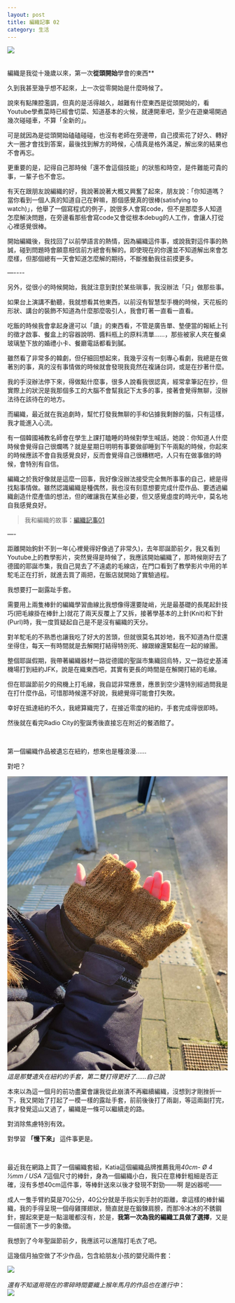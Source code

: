 ```yaml
---
layout: post
title: 編織記事 02 
category: 生活
---
```


![](/assets/img/Crochet/Knitting.png)<br/>
<br/>


編織是我從十幾歲以來，第一次**從頭開始**學會的東西**

久到我甚至幾乎想不起來，上一次從零開始是什麼時候了。

說來有點陳腔濫調，但真的是活得越久，越難有什麼東西是從頭開始的，看Youtube學煮菜時已經會切菜、知道基本的火候，就連開車吧，至少在遊樂場開過幾次碰碰車，不算「全新的」。

可是就因為是從頭開始磕磕碰碰，也沒有老師在旁邊帶，自己摸索花了好久、轉好大一圈才會找到答案，最後找到解方的時候，心情真是格外滿足，解出來的結果也不會再忘。

更重要的是，記得自己那時候「還不會這個技能」的狀態和時空，是件難能可貴的事，一輩子也不會忘。


有天在跟朋友說編織的好，我說著說著大概又興奮了起來，朋友說：「你知道嗎？當你看到一個人真的知道自己在幹嘛，那個感覺真的很棒(satisfying to watch)」，他舉了一個寫程式的例子，說很多人會寫code，但不是那麼多人知道怎麼解決問題，在旁邊看那些會寫code又會從根本debug的人工作，會讓人打從心裡感覺很棒。

開始編織後，我找回了以前學語言的熱情，因為編織這件事，或說我對這件事的熱誠，碰到問題時會願意相信前方總會有解的。即使現在的你還並不知道解出來會怎麼樣，但那個總有一天會知道怎麼解的期待，不斷推動我往前摸更多。




—----

另外，從很小的時候開始，我就注意到對於某些瑣事，我沒辦法「只」做那些事。

如果台上演講不動聽，我就想看其他東西，以前沒有智慧型手機的時候，天花板的形狀、講台的裝飾不知道為什麼那麼吸引人，我會盯著一直看一直看。

吃飯的時候我會拿起身邊可以「讀」的東西看，不管是廣告單、墊便當的報紙上刊的徵才啟事、餐盒上的容器說明、醬料瓶上的原料清單……，那些被家人夾在餐桌玻璃墊下放的婚禮小卡、餐廳電話都看到膩。


雖然看了非常多的韓劇，但仔細回想起來，我幾乎沒有一刻專心看劇，我總是在做著別的事，真的沒有事情做的時候就會發現我竟然在複誦台詞，或是在抄著什麼。

我的手沒辦法停下來，得做點什麼事，很多人說看我很認真，經常拿筆記在抄，但實際上的狀況是我那個多工的大腦不會幫我記下太多的事，接著會覺得無聊，沒辦法待在該待在的地方。

而編織，最近就在我追劇時，幫忙打發我無聊的手和佔據我剩餘的腦，只有這樣，我才能進入心流。


有一個韓國補教名師會在學生上課打瞌睡的時候對學生喊話，她說：你知道人什麼時候會覺得自己很爛嗎？就是星期日明明有事要做卻睡到下午兩點的時候，你起來的時候應該不會自我感覺良好，反而會覺得自己很糟糕吧，人只有在做事做的時候，會特別有自信。


編織之於我好像就是這麼一回事，我好像沒辦法接受完全無所事事的自己，總是得找點事情做。雖然認識編織是種偶然，我也沒有刻意想要完成什麼作品、要透過編織創造什麼產值的想法，但的確讓我在某些必要，但又感覺虛度的時光中，莫名地自我感覺良好。






> 我和編織的故事：[編織記事01](https://tzling.com/2022/06/10/Crochet-Story/)


—-

距離開始鉤針不到一年(心裡覺得好像過了非常久)，去年耶誕節前夕，我又看到Youtube上的教學影片，突然覺得是時候了，我應該開始編織了，那時候剛好去了德國的耶誕市集，我自己晃去了不遠處的毛線店，在門口看到了教學影片中用的羊駝毛正在打折，就進去買了兩把，在飯店就開始了實驗過程。

我想要打一副露趾手套。

需要用上兩隻棒針的編織學習曲線比我想像得還要陡峭，光是最基礎的長尾起針技巧(把毛線掛在棒針上)就花了兩天反覆上了又拆，接著學基本的上針(Knit)和下針(Purl)時，我一度質疑起自己是不是沒有編織的天分。


對羊駝毛的不熟悉也讓我吃了好大的苦頭，但就很莫名其妙地，我不知道為什麼還坐得住，每天一有時間就是去解開打結得特別死、線跟線還緊黏在一起的線團。


整個耶誕假期，我帶著編織器材一路從德國的聖誕市集織回烏特，又一路從史基浦機場打到紐約JFK，說是在織東西吧，其實有更長的時間是在解開打結的毛線。

但在耶誕節前夕的飛機上打毛線，我自認非常應景，應景到空少還特別經過問我是在打什麼作品，可惜那時候還不好說，我總覺得可能會打失敗。

幸好在抵達紐約不久，我總算織完了，在接近零度的紐約，手套完成得很即時。

然後就在看完Radio City的聖誕秀後直接忘在附近的餐酒館了。



<br/>


第一個編織作品被遺忘在紐約，想來也是種浪漫……

對吧？


![](/assets/img/Crochet/gloves.JPG)<br/>
*這是那雙遺失在紐約的手套，第二雙打得更好了……自己說*


本來以為這一個月的前功盡棄會讓我從此崩潰不再繼續編織，沒想到才剛挫折一下，我又開始了打起了一模一樣的露趾手套，前前後後打了兩副，等這兩副打完，我才發覺這山又過了，編織是一條可以繼續走的路。

對消除焦慮特別有效。

對學習 **「慢下來」** 這件事更是。


<br/>


最近我在網路上買了一個編織套組，Katia這個編織品牌推薦我用*40cm- Ø 4 ½mm / USA 7*這個尺寸的棒針，身為一個編織小白，我只在意棒針粗細是否正確，沒有多想40cm這件事，等棒針送來以後才發現不對勁——啊 是凶器呢——

成人一隻手臂約莫是70公分，40公分就是手指尖到手肘的距離，拿這樣的棒針編織，我的手得呈現一個母雞揮翅狀，簡直就是在鍛鍊肩膀，而那冷冰冰的不銹鋼針，握起來更是一點溫暖都沒有，於是，**我第一次為我的編織工具做了選擇**，又是一個前進下一步的象徵。


我想到了今年聖誕節前夕，我應該可以進階打毛衣了吧。


這幾個月抽空做了不少作品，包含給朋友小孩的嬰兒兩件套：

![](/assets/img/Crochet/bonnet.png)<br/>



*還有不知道用現在的零碎時間要織上猴年馬月的作品也在進行中*：<br/>
![](/assets/img/Crochet/knitting2.png)<br/>






